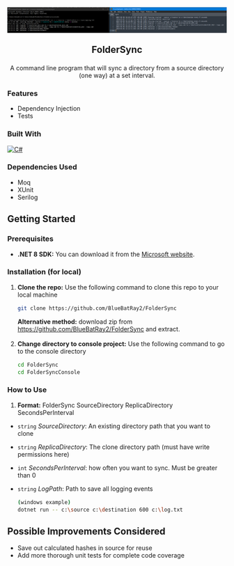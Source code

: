 <div style="text-align: center;">

<h2 align="center">

![FolderSync_Preview](foldersync.png)

FolderSync
</h2>

  <p style="text-align: center;">
    A command line program that will sync a directory from a source directory (one way) at a set interval.
  </p>
</div>

### Features
* Dependency Injection
* Tests

### Built With
[![C#]][C#-url]

### Dependencies Used
* Moq
* XUnit
* Serilog

<!-- GETTING STARTED -->
## Getting Started

### Prerequisites
* **.NET 8 SDK:** You can download it from the [Microsoft website](https://dotnet.microsoft.com/download).

### Installation (for local)

1. **Clone the repo:** Use the following command to clone this repo to your local machine
   ```sh
   git clone https://github.com/BlueBatRay2/FolderSync
   ```
   **Alternative method:** download zip from https://github.com/BlueBatRay2/FolderSync and extract.
   <br/><br/>
2. **Change directory to console project:** Use the following command to go to the console directory
   ```sh
   cd FolderSync
   cd FolderSyncConsole
   ```

### How to Use
1. **Format:** FolderSync SourceDirectory ReplicaDirectory SecondsPerInterval

* `string` *SourceDirectory*: An existing directory path that you want to clone
* `string` *ReplicaDirectory*: The clone directory path (must have write permissions here)
* `int` *SecondsPerInterval*: how often you want to sync. Must be greater than 0
* `string` *LogPath*: Path to save all logging events
 
   ```sh
  (windows example)
   dotnet run -- c:\source c:\destination 600 c:\log.txt
   ```

[C#]: https://img.shields.io/badge/c%23-%23239120.svg?style=for-the-badge&logo=c-sharp&logoColor=white
[C#-url]: https://learn.microsoft.com/en-us/dotnet/csharp/

## Possible Improvements Considered

- Save out calculated hashes in source for reuse
- Add more thorough unit tests for complete code coverage



